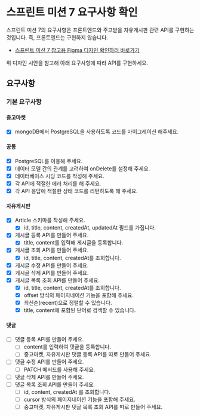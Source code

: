 # 스프린트 미션 7 요구사항 확인

스프린트 미션 7의 요구사항은 프론트엔드와 주고받을 자유게시판 관련 API를 구현하는 것입니다. 즉, 프론트엔드는 구현하지 않습니다.

- [스프린트 미션 7 참고용 Figma 디자인 확인하러 바로가기](https://www.figma.com/design/EWfmnBJU3fdkeHKyYBQW6L/%5B%EC%88%98%EA%B0%95%EC%83%9D-%EA%B3%B5%EC%9C%A0%EC%9A%A9%5D-%ED%8C%90%EB%8B%A4%EB%A7%88%EC%BC%93?node-id=5492-5321&t=yfSzvX7ae9uyYfRK-1)

위 디자인 시안을 참고해 아래 요구사항에 따라 API를 구현하세요.

## 요구사항

### 기본 요구사항

#### 중고마켓

- [x] mongoDB에서 PostgreSQL을 사용하도록 코드를 마이그레이션 해주세요.

#### 공통

- [x] PostgreSQL를 이용해 주세요.
- [x] 데이터 모델 간의 관계를 고려하여 onDelete를 설정해 주세요.
- [x] 데이터베이스 시딩 코드를 작성해 주세요.
- [x] 각 API에 적절한 에러 처리를 해 주세요.
- [x] 각 API 응답에 적절한 상태 코드를 리턴하도록 해 주세요.

#### 자유게시판

- [x] Article 스키마를 작성해 주세요.
	- [x] id, title, content, createdAt, updatedAt 필드를 가집니다.
- [x] 게시글 등록 API를 만들어 주세요.
	- [x] title, content를 입력해 게시글을 등록합니다.
- [x] 게시글 조회 API를 만들어 주세요.
	- [x] id, title, content, createdAt를 조회합니다.
- [x] 게시글 수정 API를 만들어 주세요.
- [x] 게시글 삭제 API를 만들어 주세요.
- [x] 게시글 목록 조회 API를 만들어 주세요.
	- [x] id, title, content, createdAt를 조회합니다.
	- [x] offset 방식의 페이지네이션 기능을 포함해 주세요.
	- [x] 최신순(recent)으로 정렬할 수 있습니다.
	- [x] title, content에 포함된 단어로 검색할 수 있습니다.

#### 댓글

- [ ] 댓글 등록 API를 만들어 주세요.
	- [ ] content를 입력하여 댓글을 등록합니다.
	- [ ] 중고마켓, 자유게시판 댓글 등록 API를 따로 만들어 주세요.
- [ ] 댓글 수정 API를 만들어 주세요.
	- [ ] PATCH 메서드를 사용해 주세요.
- [ ] 댓글 삭제 API를 만들어 주세요.
- [ ] 댓글 목록 조회 API를 만들어 주세요.
	- [ ] id, content, createdAt 를 조회합니다.
	- [ ] cursor 방식의 페이지네이션 기능을 포함해 주세요.
	- [ ] 중고마켓, 자유게시판 댓글 목록 조회 API를 따로 만들어 주세요.
